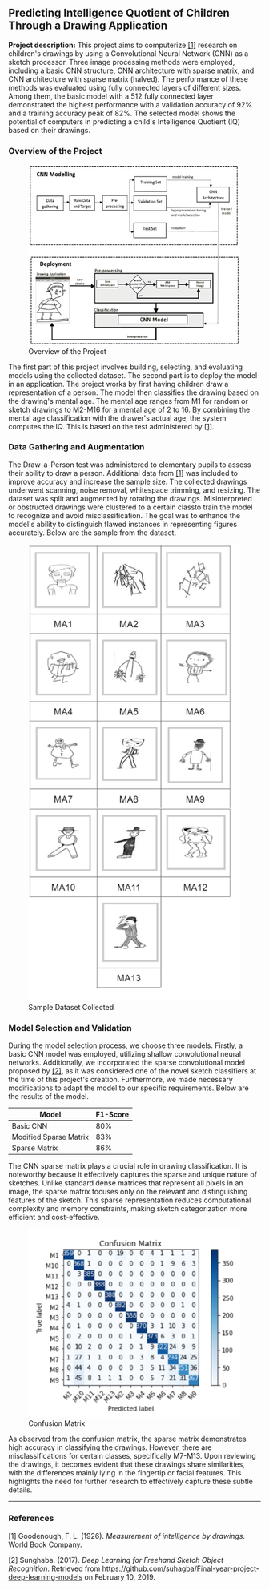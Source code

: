 ## Predicting Intelligence Quotient of Children Through a Drawing Application

**Project description:** This project aims to computerize [[1]](#1) research on children's drawings by using a Convolutional Neural Network (CNN) as a sketch processor. Three image processing methods were employed, including a basic CNN structure, CNN architecture with sparse matrix, and CNN architecture with sparse matrix (halved). The performance of these methods was evaluated using fully connected layers of different sizes. Among them, the basic model with a 512 fully connected layer demonstrated the highest performance with a validation accuracy of 92% and a training accuracy peak of 82%. The selected model shows the potential of computers in predicting a child's Intelligence Quotient (IQ) based on their drawings.

### Overview of the Project

<figure>
  <img src="./images/cv/1/overview.png?raw=true"  alt="Overview"/>
  <figcaption>Overview of the Project</figcaption>
</figure>

The first part of this project involves building, selecting, and evaluating models using the collected dataset. The second part is to deploy the model in an application. The project works by first having children draw a representation of a person. The model then classifies the drawing based on the drawing's mental age. The mental age ranges from M1 for random or sketch drawings to M2-M16 for a mental age of 2 to 16. By combining the mental age classification with the drawer's actual age, the system computes the IQ. This is based on the test administered by [[1]](#1).

### Data Gathering and Augmentation

The Draw-a-Person test was administered to elementary pupils to assess their ability to draw a person. Additional data from [[1]](#1) was included to improve accuracy and increase the sample size. The collected drawings underwent scanning, noise removal, whitespace trimming, and resizing. The dataset was split and augmented by rotating the drawings. Misinterpreted or obstructed drawings were clustered to a certain classto train the model to recognize and avoid misclassification. The goal was to enhance the model's ability to distinguish flawed instances in representing figures accurately. Below are the sample from the dataset.

<figure>
  <img src="images/cv/1/dataset.png?raw=true"  alt="Sample Dataset Collected"/>
  <figcaption>Sample Dataset Collected</figcaption>
</figure>

### Model Selection and Validation

During the model selection process, we choose three models. Firstly, a basic CNN model was employed, utilizing shallow convolutional neural networks. Additionally, we incorporated the sparse convolutional model proposed by [[2]](#2), as it was considered one of the novel sketch classifiers at the time of this project's creation. Furthermore, we made necessary modifications to adapt the model to our specific requirements. Below are the results of the model.

| Model                  | F1-Score |
| ---------------------- | -------- |
| Basic CNN              | 80%      |
| Modified Sparse Matrix | 83%      |
| Sparse Matrix          | 86%      |

The CNN sparse matrix plays a crucial role in drawing classification. It is noteworthy because it effectively captures the sparse and unique nature of sketches. Unlike standard dense matrices that represent all pixels in an image, the sparse matrix focuses only on the relevant and distinguishing features of the sketch. This sparse representation reduces computational complexity and memory constraints, making sketch categorization more efficient and cost-effective.

<figure>
  <img src="images/cv/1/confusion_matrix.png?raw=true"  alt="Confusion Matrix"/>
  <figcaption>Confusion Matrix</figcaption>
</figure>

As observed from the confusion matrix, the sparse matrix demonstrates high accuracy in classifying the drawings. However, there are misclassifications for certain classes, specifically M7-M13. Upon reviewing the drawings, it becomes evident that these drawings share similarities, with the differences mainly lying in the fingertip or facial features. This highlights the need for further research to effectively capture these subtle details.

---

### References

<a id="1">[1]</a>
Goodenough, F. L. (1926). _Measurement of intelligence by drawings_. World Book Company.

<a id="2">[2]</a>
Sunghaba. (2017). _Deep Learning for Freehand Sketch Object Recognition_. Retrieved from https://github.com/suhagba/Final-year-project-deep-learning-models on February 10, 2019.
